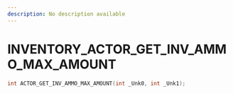```yaml
---
description: No description available 
---
```


# INVENTORY\_ACTOR_GET_INV_AMMO_MAX_AMOUNT

```cpp
int ACTOR_GET_INV_AMMO_MAX_AMOUNT(int _Unk0, int _Unk1);
```